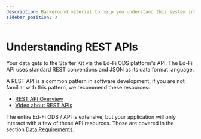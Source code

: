 ```yaml
---
description: Background material to help you understand this system integration pattern.
sidebar_position: 3
---
```


# Understanding REST APIs

Your data gets to the Starter Kit via the Ed-Fi ODS platform's API. The Ed-Fi
API uses standard REST conventions and JSON as its data format language.

A REST API is a common pattern in software development; if you are not familiar
with this pattern, we recommend these resources:

* [REST API
    Overview](https://en.wikipedia.org/wiki/Representational_state_transfer)
* [Video about REST APIs](https://www.youtube.com/watch?v=Q-BpqyOT3a8&)

The entire Ed-Fi ODS / API is extensive, but your application will only interact
with a few of these API resources. Those are covered in the section [Data
Requirements](./data-requirements.md).
